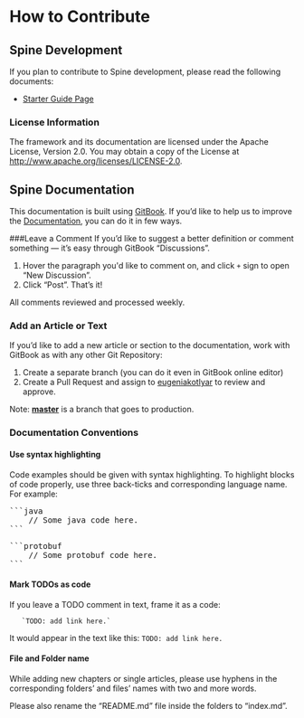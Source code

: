 # How to Contribute

## Spine Development

If you plan to contribute to Spine development, please read the following documents:
* [Starter Guide Page](https://github.com/SpineEventEngine/core-java/wiki/Spine-Developer-Starter-Guide)

### License Information
The framework and its documentation are licensed under the Apache License, Version 2.0. You may obtain a copy of the License at http://www.apache.org/licenses/LICENSE-2.0.

## Spine Documentation 

This documentation is built using [GitBook](https://www.gitbook.com/). 
If you’d like to help us to improve the [Documentation](https://github.com/SpineEventEngine/documentation), you can do it in few ways.

###Leave a Comment
If you’d like to suggest a better definition or comment something — it’s easy through GitBook “Discussions”. 
1. Hover the paragraph you'd like to comment on, and  click `+` sign to open “New Discussion”.
2. Click “Post”. That’s it!

All comments reviewed and processed weekly.
 

### Add an Article or Text

If you’d like to add a new article or section to the documentation, work with GitBook as with any other Git Repository:
 1. Create a separate branch (you can do it even in GitBook online editor)
 2. Create a Pull Request and assign to [eugeniakotlyar](https://github.com/eugeniakotlyar) to review and approve.

Note: [**master**](https://github.com/SpineEventEngine/documentation) is a branch that goes to production.

### Documentation Conventions

#### Use syntax highlighting
Code examples should be given with syntax highlighting. To highlight blocks of code properly, use three back-ticks and corresponding language name.
For example:
<pre>```java
    // Some java code here.
```</pre>

<pre>```protobuf
    // Some protobuf code here.
```</pre>
 
#### Mark TODOs as code
If you leave a TODO comment in text, frame it as a code:

```
   `TODO: add link here.`
```
It would appear in the text like this: `TODO: add link here.`

#### File and Folder name
While adding new chapters or single articles, please use hyphens in the corresponding folders’ and files’ names with two and more words.

Please also rename the “README.md” file inside the folders to “index.md”.